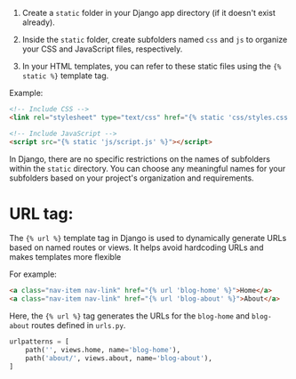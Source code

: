 1. Create a `static` folder in your Django app directory (if it doesn't exist already).
    
2. Inside the `static` folder, create subfolders named `css` and `js` to organize your CSS and JavaScript files, respectively.
    
3. In your HTML templates, you can refer to these static files using the `{% static %}` template tag.

Example:

```html
<!-- Include CSS -->
<link rel="stylesheet" type="text/css" href="{% static 'css/styles.css' %}">

<!-- Include JavaScript -->
<script src="{% static 'js/script.js' %}"></script>

```

In Django, there are no specific restrictions on the names of subfolders within the `static` directory. You can choose any meaningful names for your subfolders based on your project's organization and requirements.

# URL tag:

The `{% url %}` template tag in Django is used to dynamically generate URLs based on named routes or views. It helps avoid hardcoding URLs and makes templates more flexible

For example:
```html
<a class="nav-item nav-link" href="{% url 'blog-home' %}">Home</a>
<a class="nav-item nav-link" href="{% url 'blog-about' %}">About</a>
```
Here, the `{% url %}` tag generates the URLs for the `blog-home` and `blog-about` routes defined in `urls.py`.

```python
urlpatterns = [
	path('', views.home, name='blog-home'),
	path('about/', views.about, name='blog-about'),
]
```